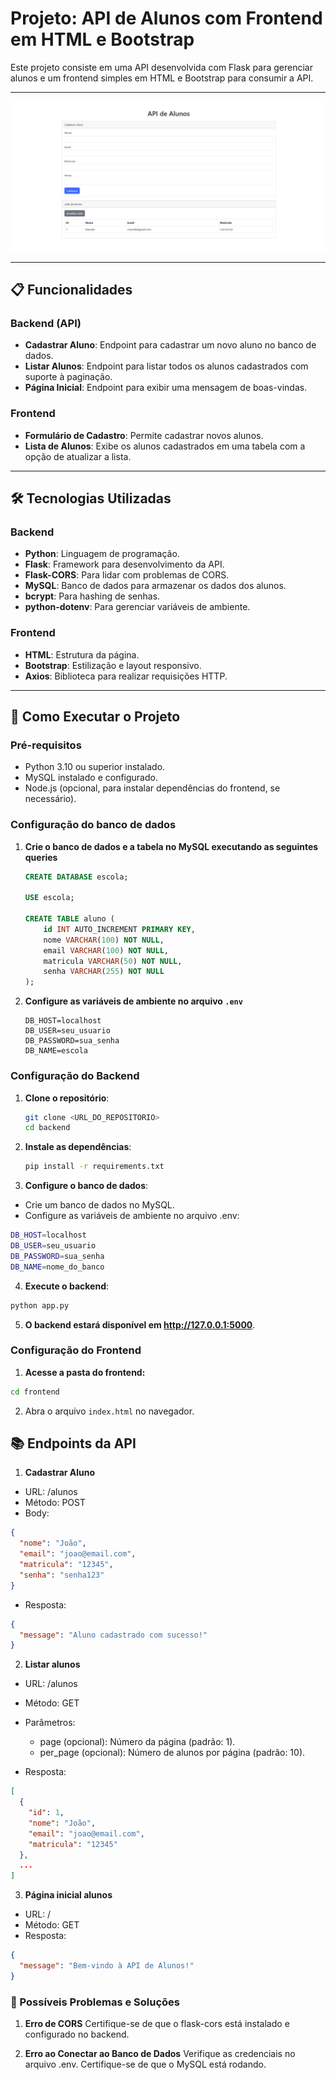 # Projeto: API de Alunos com Frontend em HTML e Bootstrap

Este projeto consiste em uma API desenvolvida com Flask para gerenciar alunos e um frontend simples em HTML e Bootstrap para consumir a API.

---

![Preview da Tela](./assets/frontend.png)

---

## 📋 Funcionalidades

### Backend (API)
- **Cadastrar Aluno**: Endpoint para cadastrar um novo aluno no banco de dados.
- **Listar Alunos**: Endpoint para listar todos os alunos cadastrados com suporte à paginação.
- **Página Inicial**: Endpoint para exibir uma mensagem de boas-vindas.

### Frontend
- **Formulário de Cadastro**: Permite cadastrar novos alunos.
- **Lista de Alunos**: Exibe os alunos cadastrados em uma tabela com a opção de atualizar a lista.

---

## 🛠️ Tecnologias Utilizadas

### Backend
- **Python**: Linguagem de programação.
- **Flask**: Framework para desenvolvimento da API.
- **Flask-CORS**: Para lidar com problemas de CORS.
- **MySQL**: Banco de dados para armazenar os dados dos alunos.
- **bcrypt**: Para hashing de senhas.
- **python-dotenv**: Para gerenciar variáveis de ambiente.

### Frontend
- **HTML**: Estrutura da página.
- **Bootstrap**: Estilização e layout responsivo.
- **Axios**: Biblioteca para realizar requisições HTTP.

---

## 🚀 Como Executar o Projeto

### Pré-requisitos
- Python 3.10 ou superior instalado.
- MySQL instalado e configurado.
- Node.js (opcional, para instalar dependências do frontend, se necessário).

### Configuração do banco de dados

1. **Crie o banco de dados e a tabela no MySQL executando as seguintes queries**

   ```sql
   CREATE DATABASE escola;

   USE escola;

   CREATE TABLE aluno (
       id INT AUTO_INCREMENT PRIMARY KEY,
       nome VARCHAR(100) NOT NULL,
       email VARCHAR(100) NOT NULL,
       matricula VARCHAR(50) NOT NULL,
       senha VARCHAR(255) NOT NULL
   );
   ```

2. **Configure as variáveis de ambiente no arquivo `.env`**
        
   ```
   DB_HOST=localhost
   DB_USER=seu_usuario
   DB_PASSWORD=sua_senha
   DB_NAME=escola
   ```


### Configuração do Backend

1. **Clone o repositório**:
   ```bash
   git clone <URL_DO_REPOSITORIO>
   cd backend
   ```

2. **Instale as dependências**:
   ```bash
   pip install -r requirements.txt
   ```

3. **Configure o banco de dados**:
- Crie um banco de dados no MySQL.
- Configure as variáveis de ambiente no arquivo .env:
```bash
DB_HOST=localhost
DB_USER=seu_usuario
DB_PASSWORD=sua_senha
DB_NAME=nome_do_banco
```
4. **Execute o backend**:
```bash
python app.py
```

5. **O backend estará disponível em http://127.0.0.1:5000**.

### Configuração do Frontend

1. **Acesse a pasta do frontend:**
```bash
cd frontend
```

2. Abra o arquivo ```index.html``` no navegador.

## 📚 Endpoints da API

 1. **Cadastrar Aluno**

- URL: /alunos
- Método: POST
- Body:
```json
{
  "nome": "João",
  "email": "joao@email.com",
  "matricula": "12345",
  "senha": "senha123"
}
```

- Resposta:
```json
{
  "message": "Aluno cadastrado com sucesso!"
}
```

2. **Listar alunos**

- URL: /alunos
- Método: GET
- Parâmetros:
   - page (opcional): Número da página (padrão: 1).
   - per_page (opcional): Número de alunos por página (padrão: 10).

- Resposta:
```json
[
  {
    "id": 1,
    "nome": "João",
    "email": "joao@email.com",
    "matricula": "12345"
  },
  ...
]
```

3. **Página inicial alunos**

- URL: /
- Método: GET
- Resposta:
```json
{
  "message": "Bem-vindo à API de Alunos!"
}
```

### 🐛 Possíveis Problemas e Soluções

1. **Erro de CORS**
Certifique-se de que o flask-cors está instalado e configurado no backend.

2. **Erro ao Conectar ao Banco de Dados**
Verifique as credenciais no arquivo .env.
Certifique-se de que o MySQL está rodando.



